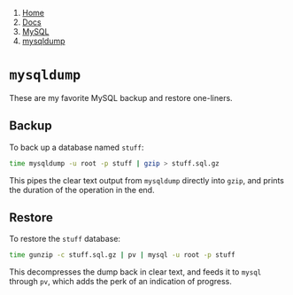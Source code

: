 <!-- -
Title: mysqldump
Description: Notes on mysqldump
First Published: 2014-01-14
Last Updated: 2014-02-04
- -->

<ol class="breadcrumb" itemprop="breadcrumb">
	<li><a href="/">Home</a></li>
	<li><a href="/docs/">Docs</a></li>
	<li><a href="/docs/mysql/">MySQL</a></li>
	<li><a href="/docs/mysql/mysqldump.html">mysqldump</a></li>
</ol>

`mysqldump`
===========

These are my favorite MySQL backup and restore one-liners.

Backup
------

To back up a database named `stuff`:

```bash
time mysqldump -u root -p stuff | gzip > stuff.sql.gz
```

This pipes the clear text output from `mysqldump` directly into `gzip`, 
and prints the duration of the operation in the end.

Restore
-------

To restore the `stuff` database:

```bash
time gunzip -c stuff.sql.gz | pv | mysql -u root -p stuff
```

This decompresses the dump back in clear text, and feeds it to `mysql` 
through `pv`, which adds the perk of an indication of progress.
